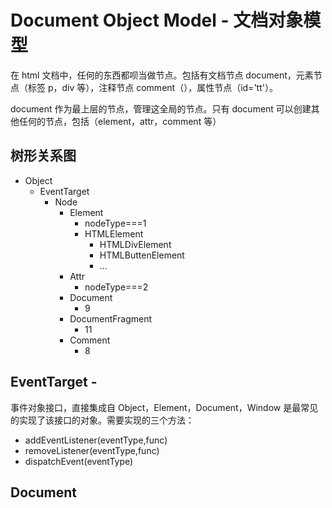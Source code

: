 # Document Object Model - 文档对象模型

在 html 文档中，任何的东西都呗当做节点。包括有文档节点 document，元素节点（标签 p，div 等），注释节点 comment（<!---->），属性节点（id='tt'）。

document 作为最上层的节点，管理这全局的节点。只有 document 可以创建其他任何的节点，包括（element，attr，comment 等）

## 树形关系图

- Object
  - EventTarget
    - Node
      - Element
        - nodeType===1
        - HTMLElement
          - HTMLDivElement
          - HTMLButtenElement
          - ...
      - Attr
        - nodeType===2
      - Document
        - 9
      - DocumentFragment
        - 11
      - Comment
        - 8

## EventTarget -

事件对象接口，直接集成自 Object，Element，Document，Window 是最常见的实现了该接口的对象。需要实现的三个方法：

- addEventListener(eventType,func)
- removeListener(eventType,func)
- dispatchEvent(eventType)

## Document
